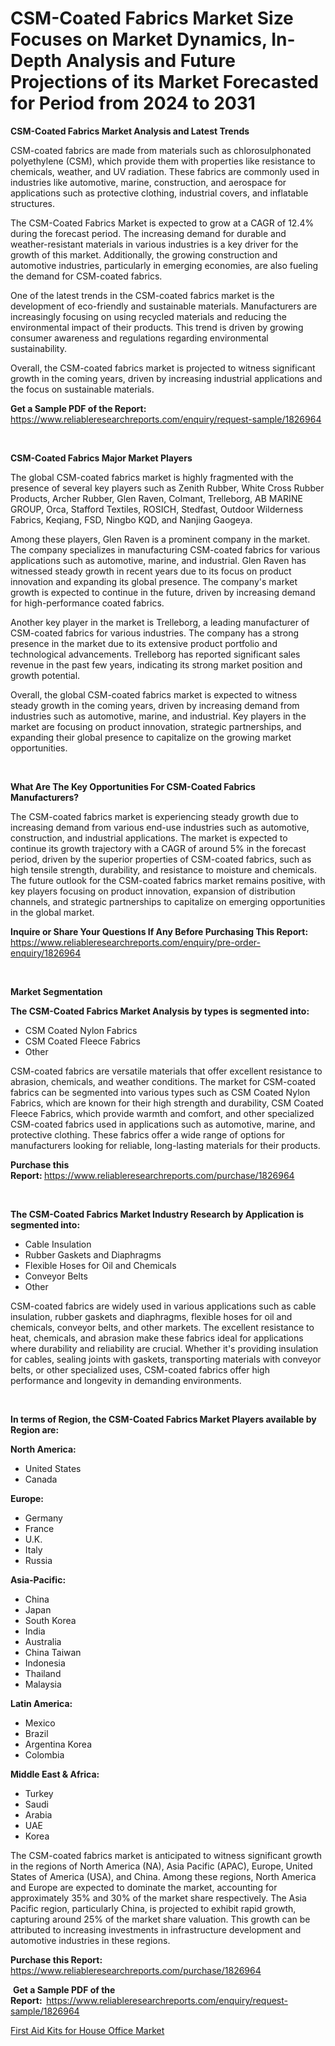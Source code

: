 <p><h1>CSM-Coated Fabrics Market Size Focuses on Market Dynamics, In-Depth Analysis and Future Projections of its Market Forecasted for Period from 2024 to 2031</h1></p><p><strong>CSM-Coated Fabrics Market Analysis and Latest Trends</strong></p>
<p><p>CSM-coated fabrics are made from materials such as chlorosulphonated polyethylene (CSM), which provide them with properties like resistance to chemicals, weather, and UV radiation. These fabrics are commonly used in industries like automotive, marine, construction, and aerospace for applications such as protective clothing, industrial covers, and inflatable structures.</p><p>The CSM-Coated Fabrics Market is expected to grow at a CAGR of 12.4% during the forecast period. The increasing demand for durable and weather-resistant materials in various industries is a key driver for the growth of this market. Additionally, the growing construction and automotive industries, particularly in emerging economies, are also fueling the demand for CSM-coated fabrics.</p><p>One of the latest trends in the CSM-coated fabrics market is the development of eco-friendly and sustainable materials. Manufacturers are increasingly focusing on using recycled materials and reducing the environmental impact of their products. This trend is driven by growing consumer awareness and regulations regarding environmental sustainability.</p><p>Overall, the CSM-coated fabrics market is projected to witness significant growth in the coming years, driven by increasing industrial applications and the focus on sustainable materials.</p></p>
<p><strong>Get a Sample PDF of the Report:&nbsp;</strong> <a href="https://www.reliableresearchreports.com/enquiry/request-sample/1826964">https://www.reliableresearchreports.com/enquiry/request-sample/1826964</a></p>
<p>&nbsp;</p>
<p><strong>CSM-Coated Fabrics Major Market Players</strong></p>
<p><p>The global CSM-coated fabrics market is highly fragmented with the presence of several key players such as Zenith Rubber, White Cross Rubber Products, Archer Rubber, Glen Raven, Colmant, Trelleborg, AB MARINE GROUP, Orca, Stafford Textiles, ROSICH, Stedfast, Outdoor Wilderness Fabrics, Keqiang, FSD, Ningbo KQD, and Nanjing Gaogeya.</p><p>Among these players, Glen Raven is a prominent company in the market. The company specializes in manufacturing CSM-coated fabrics for various applications such as automotive, marine, and industrial. Glen Raven has witnessed steady growth in recent years due to its focus on product innovation and expanding its global presence. The company's market growth is expected to continue in the future, driven by increasing demand for high-performance coated fabrics.</p><p>Another key player in the market is Trelleborg, a leading manufacturer of CSM-coated fabrics for various industries. The company has a strong presence in the market due to its extensive product portfolio and technological advancements. Trelleborg has reported significant sales revenue in the past few years, indicating its strong market position and growth potential.</p><p>Overall, the global CSM-coated fabrics market is expected to witness steady growth in the coming years, driven by increasing demand from industries such as automotive, marine, and industrial. Key players in the market are focusing on product innovation, strategic partnerships, and expanding their global presence to capitalize on the growing market opportunities.</p></p>
<p>&nbsp;</p>
<p><strong>What Are The Key Opportunities For CSM-Coated Fabrics Manufacturers?</strong></p>
<p><p>The CSM-coated fabrics market is experiencing steady growth due to increasing demand from various end-use industries such as automotive, construction, and industrial applications. The market is expected to continue its growth trajectory with a CAGR of around 5% in the forecast period, driven by the superior properties of CSM-coated fabrics, such as high tensile strength, durability, and resistance to moisture and chemicals. The future outlook for the CSM-coated fabrics market remains positive, with key players focusing on product innovation, expansion of distribution channels, and strategic partnerships to capitalize on emerging opportunities in the global market.</p></p>
<p><strong>Inquire or Share Your Questions If Any Before Purchasing This Report:</strong> <a href="https://www.reliableresearchreports.com/enquiry/pre-order-enquiry/1826964">https://www.reliableresearchreports.com/enquiry/pre-order-enquiry/1826964</a></p>
<p>&nbsp;</p>
<p><strong>Market Segmentation</strong></p>
<p><strong>The CSM-Coated Fabrics Market Analysis by types is segmented into:</strong></p>
<p><ul><li>CSM Coated Nylon Fabrics</li><li>CSM Coated Fleece Fabrics</li><li>Other</li></ul></p>
<p><p>CSM-coated fabrics are versatile materials that offer excellent resistance to abrasion, chemicals, and weather conditions. The market for CSM-coated fabrics can be segmented into various types such as CSM Coated Nylon Fabrics, which are known for their high strength and durability, CSM Coated Fleece Fabrics, which provide warmth and comfort, and other specialized CSM-coated fabrics used in applications such as automotive, marine, and protective clothing. These fabrics offer a wide range of options for manufacturers looking for reliable, long-lasting materials for their products.</p></p>
<p><strong>Purchase this Report:&nbsp;</strong><a href="https://www.reliableresearchreports.com/purchase/1826964">https://www.reliableresearchreports.com/purchase/1826964</a></p>
<p>&nbsp;</p>
<p><strong>The CSM-Coated Fabrics Market Industry Research by Application is segmented into:</strong></p>
<p><ul><li>Cable Insulation</li><li>Rubber Gaskets and Diaphragms</li><li>Flexible Hoses for Oil and Chemicals</li><li>Conveyor Belts</li><li>Other</li></ul></p>
<p><p>CSM-coated fabrics are widely used in various applications such as cable insulation, rubber gaskets and diaphragms, flexible hoses for oil and chemicals, conveyor belts, and other markets. The excellent resistance to heat, chemicals, and abrasion make these fabrics ideal for applications where durability and reliability are crucial. Whether it's providing insulation for cables, sealing joints with gaskets, transporting materials with conveyor belts, or other specialized uses, CSM-coated fabrics offer high performance and longevity in demanding environments.</p></p>
<p>&nbsp;</p>
<p><strong>In terms of Region, the CSM-Coated Fabrics Market Players available by Region are:</strong></p>
<p>
    <p> <strong> North America: </strong>
        <ul>
            <li>United States</li>
            <li>Canada</li>
        </ul>
        </p> 
    <p> <strong> Europe: </strong>
        <ul>
            <li>Germany</li>
            <li>France</li>
            <li>U.K.</li>
            <li>Italy</li>
            <li>Russia</li>
        </ul>
        </p> 
    <p> <strong> Asia-Pacific: </strong>
        <ul>
            <li>China</li>
            <li>Japan</li>
            <li>South Korea</li>
            <li>India</li>
            <li>Australia</li>
            <li>China Taiwan</li>
            <li>Indonesia</li>
            <li>Thailand</li>
            <li>Malaysia</li>
        </ul>
        </p> 
    <p> <strong> Latin America: </strong>
        <ul>
            <li>Mexico</li>
            <li>Brazil</li>
            <li>Argentina Korea</li>
            <li>Colombia</li>
        </ul>
        </p> 
    <p> <strong> Middle East & Africa: </strong>
        <ul>
            <li>Turkey</li>
            <li>Saudi</li>
            <li>Arabia</li>
            <li>UAE</li>
            <li>Korea</li>
        </ul>
    </p>
    </p>
<p><p>The CSM-coated fabrics market is anticipated to witness significant growth in the regions of North America (NA), Asia Pacific (APAC), Europe, United States of America (USA), and China. Among these regions, North America and Europe are expected to dominate the market, accounting for approximately 35% and 30% of the market share respectively. The Asia Pacific region, particularly China, is projected to exhibit rapid growth, capturing around 25% of the market share valuation. This growth can be attributed to increasing investments in infrastructure development and automotive industries in these regions.</p></p>
<p><strong>Purchase this Report: </strong><a href="https://www.reliableresearchreports.com/purchase/1826964">https://www.reliableresearchreports.com/purchase/1826964</a></p>
<p>&nbsp;<strong>Get a Sample PDF of the Report:&nbsp;&nbsp;</strong><a href="https://www.reliableresearchreports.com/enquiry/request-sample/1826964">https://www.reliableresearchreports.com/enquiry/request-sample/1826964</a></p>
<p><strong></strong></p>
<p><p><a href="https://circular-yam-9b9.notion.site/First-Aid-Kits-for-House-Office-Market-Size-Focuses-on-Market-Dynamics-In-Depth-Analysis-and-Future-60ee9510ffd24fb6b9d8c3ffd3b2b11a">First Aid Kits for House Office Market</a></p></p>